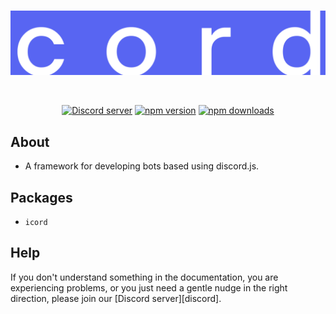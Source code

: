 <div align="center">
	<br />
	<p>
		<a href="https://discord.js.org"><img src="https://github.com/icordjs/.github/blob/main/profile/data/logo.png" width="546" alt="icord" /></a>
	</p>
	<br />
	<p>
		<a href="https://discord.gg/qS9wGazSgp"><img src="https://img.shields.io/discord/1196533322810142842?color=5865F2&logo=discord&logoColor=white" alt="Discord server" /></a>
		<a href="https://www.npmjs.com/package/icord"><img src="https://img.shields.io/npm/v/icord.svg?maxAge=3600" alt="npm version" /></a>
		<a href="https://www.npmjs.com/package/icord"><img src="https://img.shields.io/npm/dt/icord.svg?maxAge=3600" alt="npm downloads" /></a>
	</p>
</div>

## About

- A framework for developing bots based using discord.js.

## Packages

- `icord` 

## Help

If you don't understand something in the documentation, you are experiencing problems, or you just need a gentle nudge in the right direction, please join our [Discord server][discord].

[website]: https://discord.js.org
[npm]: https://www.npmjs.com/package/discord.js
